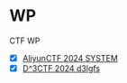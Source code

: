 # WP

CTF WP

- [x] [AliyunCTF 2024 SYSTEM](https://ha0-y.github.io/2024/04/25/AliyunCTF-SYSTEM/)
- [x] [D^3CTF 2024 d3lgfs](https://ha0-y.github.io/2024/04/30/D3CTF-d3lgfs/)